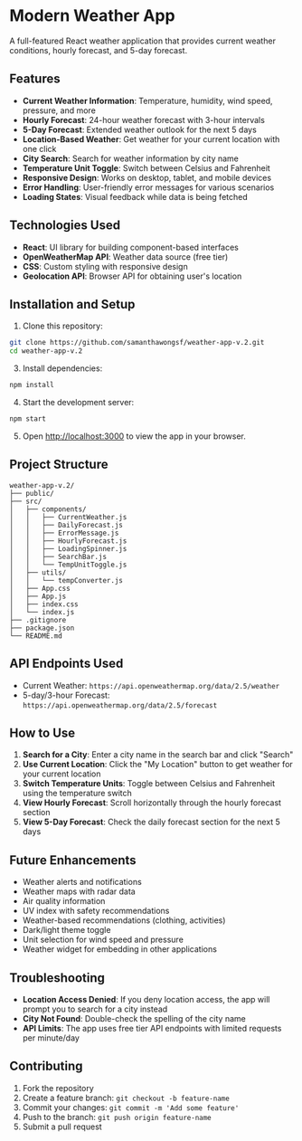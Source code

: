 # Modern Weather App

A full-featured React weather application that provides current weather conditions, hourly forecast, and 5-day forecast.

## Features

- **Current Weather Information**: Temperature, humidity, wind speed, pressure, and more
- **Hourly Forecast**: 24-hour weather forecast with 3-hour intervals
- **5-Day Forecast**: Extended weather outlook for the next 5 days
- **Location-Based Weather**: Get weather for your current location with one click
- **City Search**: Search for weather information by city name
- **Temperature Unit Toggle**: Switch between Celsius and Fahrenheit
- **Responsive Design**: Works on desktop, tablet, and mobile devices
- **Error Handling**: User-friendly error messages for various scenarios
- **Loading States**: Visual feedback while data is being fetched

## Technologies Used

- **React**: UI library for building component-based interfaces
- **OpenWeatherMap API**: Weather data source (free tier)
- **CSS**: Custom styling with responsive design
- **Geolocation API**: Browser API for obtaining user's location

## Installation and Setup

1. Clone this repository:
```bash
git clone https://github.com/samanthawongsf/weather-app-v.2.git
cd weather-app-v.2
```
3. Install dependencies:
```bash
npm install
```

4. Start the development server:
```bash
npm start
```

5. Open [http://localhost:3000](http://localhost:3000) to view the app in your browser.

## Project Structure

```
weather-app-v.2/
├── public/
├── src/
│   ├── components/
│   │   ├── CurrentWeather.js
│   │   ├── DailyForecast.js
│   │   ├── ErrorMessage.js
│   │   ├── HourlyForecast.js
│   │   ├── LoadingSpinner.js
│   │   ├── SearchBar.js
│   │   └── TempUnitToggle.js
│   ├── utils/
│   │   └── tempConverter.js
│   ├── App.css
│   ├── App.js
│   ├── index.css
│   └── index.js
├── .gitignore
├── package.json
└── README.md
```
## API Endpoints Used

- Current Weather: `https://api.openweathermap.org/data/2.5/weather`
- 5-day/3-hour Forecast: `https://api.openweathermap.org/data/2.5/forecast`

## How to Use

1. **Search for a City**: Enter a city name in the search bar and click "Search"
2. **Use Current Location**: Click the "My Location" button to get weather for your current location
3. **Switch Temperature Units**: Toggle between Celsius and Fahrenheit using the temperature switch
4. **View Hourly Forecast**: Scroll horizontally through the hourly forecast section
5. **View 5-Day Forecast**: Check the daily forecast section for the next 5 days

## Future Enhancements

- Weather alerts and notifications
- Weather maps with radar data
- Air quality information
- UV index with safety recommendations
- Weather-based recommendations (clothing, activities)
- Dark/light theme toggle
- Unit selection for wind speed and pressure
- Weather widget for embedding in other applications

## Troubleshooting

- **Location Access Denied**: If you deny location access, the app will prompt you to search for a city instead
- **City Not Found**: Double-check the spelling of the city name
- **API Limits**: The app uses free tier API endpoints with limited requests per minute/day

## Contributing

1. Fork the repository
2. Create a feature branch: `git checkout -b feature-name`
3. Commit your changes: `git commit -m 'Add some feature'`
4. Push to the branch: `git push origin feature-name`
5. Submit a pull request

